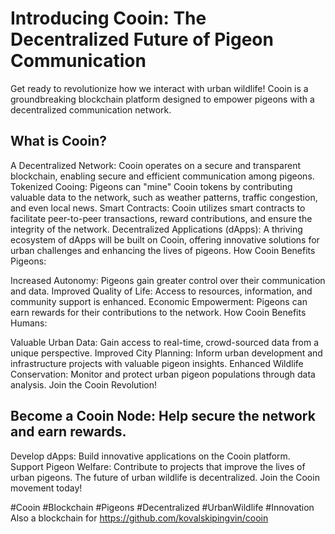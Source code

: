 # Introducing Cooin: The Decentralized Future of Pigeon Communication

 Get ready to revolutionize how we interact with urban wildlife! Cooin is a groundbreaking blockchain platform designed to empower pigeons with a decentralized communication network.

## What is Cooin?

A Decentralized Network: Cooin operates on a secure and transparent blockchain, enabling secure and efficient communication among pigeons.
Tokenized Cooing: Pigeons can "mine" Cooin tokens by contributing valuable data to the network, such as weather patterns, traffic congestion, and even local news.
Smart Contracts: Cooin utilizes smart contracts to facilitate peer-to-peer transactions, reward contributions, and ensure the integrity of the network.
Decentralized Applications (dApps): A thriving ecosystem of dApps will be built on Cooin, offering innovative solutions for urban challenges and enhancing the lives of pigeons.
How Cooin Benefits Pigeons:

Increased Autonomy: Pigeons gain greater control over their communication and data.
Improved Quality of Life: Access to resources, information, and community support is enhanced.
Economic Empowerment: Pigeons can earn rewards for their contributions to the network.
How Cooin Benefits Humans:

Valuable Urban Data: Gain access to real-time, crowd-sourced data from a unique perspective.
Improved City Planning: Inform urban development and infrastructure projects with valuable pigeon insights.
Enhanced Wildlife Conservation: Monitor and protect urban pigeon populations through data analysis.
Join the Cooin Revolution!

## Become a Cooin Node: Help secure the network and earn rewards.
Develop dApps: Build innovative applications on the Cooin platform.
Support Pigeon Welfare: Contribute to projects that improve the lives of urban pigeons.
The future of urban wildlife is decentralized. Join the Cooin movement today!

#Cooin #Blockchain #Pigeons #Decentralized #UrbanWildlife #Innovation
Also a blockchain for https://github.com/kovalskipingvin/cooin


